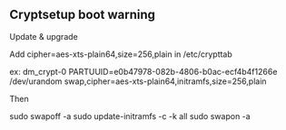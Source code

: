 ## Cryptsetup boot warning

Update & upgrade

Add cipher=aes-xts-plain64,size=256,plain in /etc/crypttab

ex:
dm_crypt-0 PARTUUID=e0b47978-082b-4806-b0ac-ecf4b4f1266e /dev/urandom swap,cipher=aes-xts-plain64,initramfs,size=256,plain

Then

sudo swapoff -a
sudo update-initramfs -c -k all
sudo swapon -a
